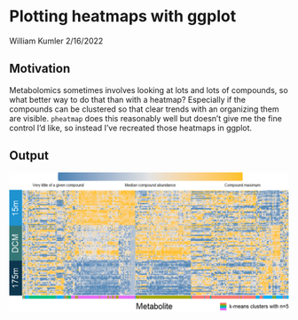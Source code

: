 Plotting heatmaps with ggplot
================
William Kumler
2/16/2022

## Motivation

Metabolomics sometimes involves looking at lots and lots of compounds,
so what better way to do that than with a heatmap? Especially if the
compounds can be clustered so that clear trends with an organizing them
are visible. `pheatmap` does this reasonably well but doesn’t give me
the fine control I’d like, so instead I’ve recreated those heatmaps in
ggplot.

## Output

![](ggplot_heatmap.png)
